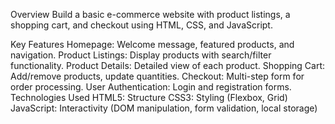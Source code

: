 Overview
Build a basic e-commerce website with product listings, a shopping cart, and checkout using HTML, CSS, and JavaScript.

Key Features
Homepage: Welcome message, featured products, and navigation.
Product Listings: Display products with search/filter functionality.
Product Details: Detailed view of each product.
Shopping Cart: Add/remove products, update quantities.
Checkout: Multi-step form for order processing.
User Authentication: Login and registration forms.
Technologies Used
HTML5: Structure
CSS3: Styling (Flexbox, Grid)
JavaScript: Interactivity (DOM manipulation, form validation, local storage)
